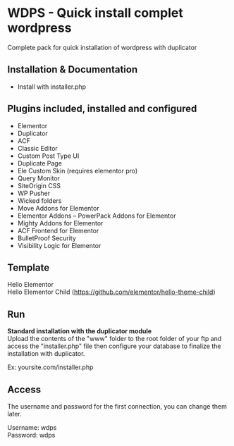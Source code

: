 # WDPS - Quick install complet wordpress
Complete pack for quick installation of wordpress with duplicator

## Installation & Documentation
- Install with installer.php

## Plugins included, installed and configured
- Elementor
- Duplicator
- ACF
- Classic Editor
- Custom Post Type UI 
- Duplicate Page
- Ele Custom Skin (requires elementor pro)
- Query Monitor
- SiteOrigin CSS
- WP Pusher
- Wicked folders
- Move Addons for Elementor
- Elementor Addons – PowerPack Addons for Elementor
- Mighty Addons for Elementor
- ACF Frontend for Elementor
- BulletProof Security
- Visibility Logic for Elementor

## Template
Hello Elementor<br>
Hello Elementor Child (https://github.com/elementor/hello-theme-child)

## Run
<b>Standard installation with the duplicator module</b><br>
Upload the contents of the "www" folder to the root folder of your ftp and access the "installer.php" file then configure your database to finalize the installation with duplicator.

Ex: yoursite.com/installer.php

## Access
The username and password for the first connection, you can change them later.

Username: wdps<br>
Password: wdps
